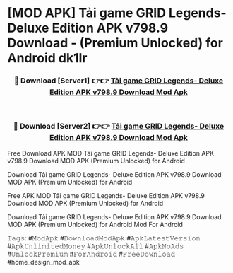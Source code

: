 # [MOD APK] Tải game GRID Legends- Deluxe Edition APK v798.9 Download - (Premium Unlocked) for Android dk1lr



<div align="center">
<h3>🔴 Download [Server1] 👉👉 <a href="https://momento.my/?title=Tải_game_GRID_Legends-_Deluxe_Edition_APK_v798.9_Download">Tải game GRID Legends- Deluxe Edition APK v798.9 Download Mod Apk</a></h3><br>

<h3>🔴 Download [Server2] 👉👉 <a href="https://momento.my/?title=Tải_game_GRID_Legends-_Deluxe_Edition_APK_v798.9_Download">Tải game GRID Legends- Deluxe Edition APK v798.9 Download Mod Apk</a></h3>
</div>



Free Download APK MOD Tải game GRID Legends- Deluxe Edition APK v798.9 Download MOD APK (Premium Unlocked) for Android

Download Tải game GRID Legends- Deluxe Edition APK v798.9 Download MOD APK (Premium Unlocked) for Android

Free APK MOD Tải game GRID Legends- Deluxe Edition APK v798.9 Download MOD APK (Premium Unlocked) for Android

Download Tải game GRID Legends- Deluxe Edition APK v798.9 Download MOD APK (Premium Unlocked) for Android Mod For Android

𝚃𝚊𝚐𝚜: #𝙼𝚘𝚍𝙰𝚙𝚔 #𝙳𝚘𝚠𝚗𝚕𝚘𝚊𝚍𝙼𝚘𝚍𝙰𝚙𝚔 #𝙰𝚙𝚔𝙻𝚊𝚝𝚎𝚜𝚝𝚅𝚎𝚛𝚜𝚒𝚘𝚗 #𝙰𝚙𝚔𝚄𝚗𝚕𝚒𝚖𝚒𝚝𝚎𝚍𝙼𝚘𝚗𝚎𝚢 #𝙰𝚙𝚔𝚄𝚗𝚕𝚘𝚌𝚔𝙰𝚕𝚕 #𝙰𝚙𝚔𝙽𝚘𝙰𝚍𝚜 #𝚄𝚗𝚕𝚘𝚌𝚔𝙿𝚛𝚎𝚖𝚒𝚞𝚖 #𝙵𝚘𝚛𝙰𝚗𝚍𝚛𝚘𝚒𝚍 #𝙵𝚛𝚎𝚎𝙳𝚘𝚠𝚗𝚕𝚘𝚊𝚍 #home_design_mod_apk
